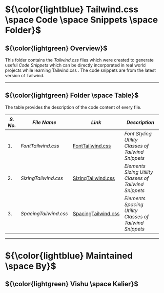 # ${\color{lightblue} Tailwind.css \space Code \space Snippets \space Folder}$

## ${\color{lightgreen} Overview}$

This folder contains the *Tailwind.css* files which were created to generate useful *Code Snippets* which can be directly incorporated in real world
projects while learning Tailwind.css . The code snippets are from the latest version of Tailwind.

------

## ${\color{lightgreen} Folder \space Table}$

The table provides the description of the code content of every file.

| ***S. No.*** | ***File Name*** | ***Link*** | ***Description*** |
|-|-|-|-|
| 1. | *FontTailwind.css* | [FontTailwind.css](https://github.com/VishuKalier2003/Web-Development/blob/main/Tailwind/Code%20Snippets/FontTailwind.css) | *Font Styling Utility Classes of Tailwind Snippets* |
| 2. | *SizingTailwind.css* | [SizingTailwind.css](https://github.com/VishuKalier2003/Web-Development/blob/main/Tailwind/Code%20Snippets/SizingTailwind.css) | *Elements Sizing Utility Classes of Tailwind Snippets* |
| 3. | *SpacingTailwind.css* | [SpacingTailwind.css](https://github.com/VishuKalier2003/Web-Development/blob/main/Tailwind/Code%20Snippets/SpacingTailwind.css) | *Elements Spacing Utility Classes of Tailwind Snippets* |

------


# ${\color{lightblue} Maintained \space By}$
## ${\color{lightgreen} Vishu \space Kalier}$

